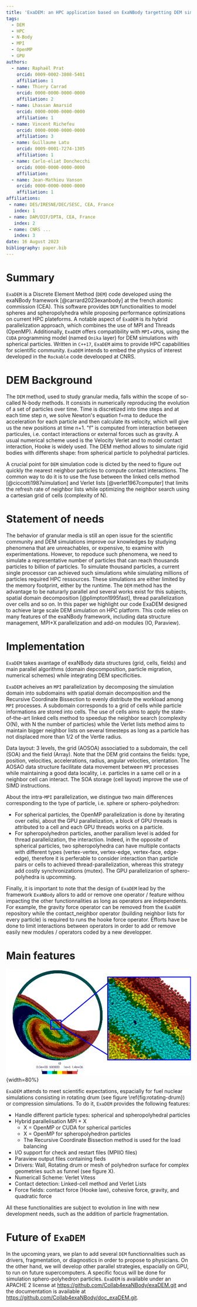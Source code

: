 ```yaml
---
title: 'ExaDEM: an HPC application based on ExaNBody targetting DEM simulations with spheropolyhedra'
tags:
  - DEM
  - HPC
  - N-Body
  - MPI
  - OpenMP
  - GPU
authors:
  - name: Raphaël Prat
    orcid: 0009-0002-3808-5401
    affiliation: 1
  - name: Thiery Carrad
    orcid: 0000-0000-0000-0000
    affiliation: 2
  - name: Lhassan Amarsid
    orcid: 0000-0000-0000-0000
    affiliation: 1
  - name: Vincent Richefeu
    orcid: 0000-0000-0000-0000
    affiliation: 3
  - name: Guillaume Latu
    orcid: 0009-0001-7274-1305
    affiliation: 1
  - name: Carlo-eliat Donchecchi
    orcid: 0000-0000-0000-0000
    affiliation:
  - name: Jean-Mathieu Vanson
    orcid: 0000-0000-0000-0000
    affiliation: 1
affiliations:
 - name: DES/IRESNE/DEC/SESC, CEA, France
   index: 1
 - name: DAM/DIF/DPTA, CEA, France
   index: 2
 - name: CNRS ...
   index: 3
date: 16 August 2023
bibliography: paper.bib
---
```


# Summary 

`ExaDEM` is a Discrete Element Method (`DEM`) code developed using the exaNBody framework [@carrard2023exanbody] at the french atomic commission (CEA). This software provides `DEM` functionalities to model spheres and spheropolyhedra while proposing performance optimizations on current HPC plateforms. A notable aspect of `ExaDEM` is its hybrid parallelization approach, which combines the use of MPI and Threads (OpenMP). Additionally, `ExaDEM` offers compatibility with `MPI`+`GPU`s, using the `CUDA` programming model (named `Onika` layer) for DEM simulations with spherical particles. Written in `C++17`, `ExaDEM` aims to provide HPC capabilities for scientific community. `ExaDEM` intends to embed the physics of interest developed in the `Rockable` code develooped at CNRS.  

# DEM Background

The `DEM` method, used to study granular media, falls within the scope of so-called N-body methods. It consists in numerically reproducing the evolution of a set of particles over time. Time is discretized into time steps and at each time step n, we solve Newton's equation f=ma to deduce the acceleration for each particle and then calculate its velocity, which will give us the new positions at time n+1. "f" is computed from interaction between particules, i.e. contact interactions or external forces such as gravity. A usual numerical scheme used is the Velocity Verlet and to model contact interaction, Hooke is widely used. The DEM method allows to simulate rigid bodies with differents shape: from spherical particle to polyhedral particles. 

A crucial point for `DEM` simulation code is dicted by the need to figure out quickly the nearest neighbor particles to compute contact interactions. The common way to do it is to use the fuse between the linked cells method [@ciccotti1987simulation] and Verlet lists [@verlet1967computer] that limits the refresh rate of neighbor lists while optimizing the neighbor search using a cartesian grid of cells (complexity of N).   

# Statement of needs

The behavior of granular media is still an open issue for the scientific community and DEM simulations improve our knowledges by studying phenomena that are unreachables, or expensive, to examine with experimentations. However, to repoduce such phenomena, we need to simulate a representative number of particles that can reach thousands particles to billion of particles. To simulate thousand particles, a current single processor can achieved such simulations while simulating millions of particles required HPC ressources. These simulations are either limited by the memory footprint, either by the runtime. The `DEM` method has the advantage to be naturarly parallel and several works exist for this subjects, spatial domain decomposition [@plimpton1995fast], thread parallelization over cells and so on. In this paper we highlight our code ExaDEM designed to achieve large scale DEM simulation on HPC platform. This code relies on many features of the exaNBody framework, including data structure management, MPI+X parallelization and add-on modules (IO, Paraview).

# Implementation

`ExaDEM` takes avantage of exaNBody data structures (grid, cells, fields) and main parallel algorithms (domain depcomposition, particle migration, numerical schemes) while integrating DEM specificities.  

`ExaDEM` acheives an `MPI` parallelization by decomposing the simulation domain into subdomains with spatial domain decomposition and the Recursive Coordinate Bissection to evenly distribute the workload among `MPI` processes. A subdomain corresponds to a grid of cells while particle informations are stored into cells. The use of cells aims to apply the state-of-the-art linked cells method to speedup the neighbor search (complexity O(N), with N the number of particles) while the Verlet lists method aims to maintain bigger neighbor lists on several timesteps as long as a particle has not displaced more than 1/2 of the Vertle radius. 

Data layout: 3 levels, the grid (AOSOA) associatied to a subdomain, the cell (SOA) and the field (Array). Note that the DEM grid contains the fields: type, position, velocities, accelerations, radius, angular velocties, orientation. The AOSAO data structure facilitate data movement between `MPI` processes while maintaining a good data locality, i.e. particles in a same cell or in a neighbor cell can interact. The SOA storage (cell layout) improve the use of SIMD instructions. 

About the intra-`MPI` parallelization, we distingue two main differences corresponding to the type of particle, i.e. sphere or sphero-polyhedron: 

- For spherical particles, the OpenMP parallelization is done by iterating over cellsi, about the GPU parallelization, a block of GPU threads is attributed to a cell and each GPU threads works on a particle. 
- For spheropolyhedron particles, another parallism level is added for thread parallelization, the interaction. Indeed, in the opposite of spherical particles, two spheropolyhedra can have multiple contacts with different types (vertex-vertex, vertex-edge, vertex-face, edge-edge), therefore it is perferable to consider interaction than particle pairs or cells to achieved thread-parallelization, whereas this strategy add costly synchronizations (mutex). The GPU parallelizarion of sphero-polyhedra is upcomming.

Finally, it is important to note that the design of `ExaDEM` lead by the framework `ExaNBody` allors to add or remove one operator / feature withou impacting the other functionnalities as long as operators are independents. For example, the gravity force operator can be removed from the `ExaDEM` repository while the contact_neighbor operator (building neighbor lists for every particle) is required to runs the hooke force operator. Efforts have be done to limit interactions between operators in order to add or remove easily new modules / operators coded by a new developper. 

# Main features

![Simulation of 500 thousands octahedra in a rotating drum \label{fig:rotating-drum}](./rotating-drum.png "test"){width=80%}

`ExaDEM` attends to meet scientific expectations, espacially for fuel nuclear simulations consisting in rotating drum (see figure \ref{fig:rotating-drum}) or compression simulations. To do it, `ExaDEM` provides the following features:

- Handle different particle types: spherical and spheropolyhedral particles
- Hybrid parallelisation MPI + X
	- X = OpenMP or CUDA for spherical particles
	- X = OpenMP for spheropolyhedron particles
	- The Recursive Coordinate Bissection method is used for the load balancing
- I/O support for check and restart files (MPIIO files)
- Paraview output files containing fieds
- Drivers: Wall, Rotating drum or mesh of polyhedron surface for complex geometries such as funnel (see figure X).
- Numericall Scheme: Verlet Vitess
- Contact detection: Linked-cell method and Verlet Lists
- Force fields: contact force (Hooke law), cohesive force, gravity, and quadratic force

All these functionalities are subject to evolution in line with new development needs, such as the addition of particle fragmentation.

# Future of `ExaDEM`

In the upcoming years, we plan to add several `DEM` functionnalities such as drivers, fragmentation, or diagnostics in order to propose to physicians. On the other hand, we will develop other parallel strategies, espacially on GPU, to run on future supercomputers. A specific focus will be done for simulation sphero-polyhedron particles. `ExaDEM` is available under an APACHE 2 license at https://github.com/Collab4exaNBody/exaDEM.git and the documentation is available at https://github.com/Collab4exaNBody/doc_exaDEM.git.
